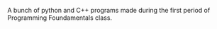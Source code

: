A bunch of python and C++ programs made during the first period of Programming Foundamentals class. 
